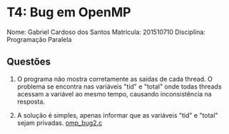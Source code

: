 

# T4: Bug em OpenMP

Nome: Gabriel Cardoso dos Santos
Matricula: 201510710
Disciplina: Programação Paralela

## Questões

1. O programa não mostra corretamente as saídas de cada thread. O problema se encontra nas variáveis "tid" e "total" onde todas threads acessam a variável ao mesmo tempo, causando inconsistência na resposta.

2. A solução é simples, apenas informar que as variáveis "tid" e "total" sejam privadas. [omp_bug2.c](omp_bug2.c)

